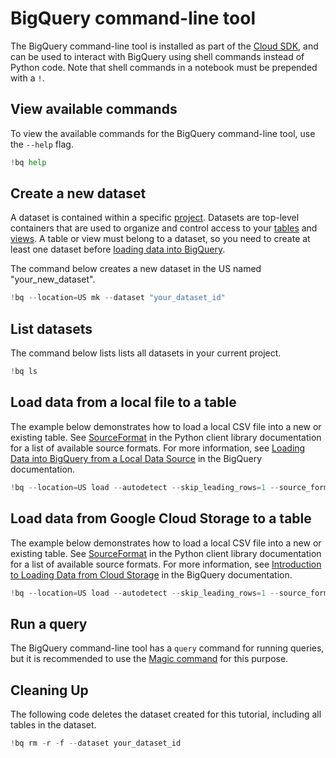 
# BigQuery command-line tool

The BigQuery command-line tool is installed as part of the [Cloud SDK](https://cloud-dot-devsite.googleplex.com/sdk/docs/), and can be used to interact with BigQuery using shell commands instead of Python code. Note that shell commands in a notebook must be prepended with a `!`.

## View available commands

To view the available commands for the BigQuery command-line tool, use the `--help` flag.


```python
!bq help
```

## Create a new dataset

A dataset is contained within a specific [project](https://cloud.google.com/bigquery/docs/projects). Datasets are top-level containers that are used to organize and control access to your [tables](https://cloud.google.com/bigquery/docs/tables) and [views](https://cloud.google.com/bigquery/docs/views). A table or view must belong to a dataset, so you need to create at least one dataset before [loading data into BigQuery](https://cloud.google.com/bigquery/loading-data-into-bigquery).

The command below creates a new dataset in the US named "your_new_dataset".


```python
!bq --location=US mk --dataset "your_dataset_id"
```

## List datasets

The command below lists lists all datasets in your current project.


```python
!bq ls
```

## Load data from a local file to a table

The example below demonstrates how to load a local CSV file into a new or existing table. See [SourceFormat](https://googleapis.github.io/google-cloud-python/latest/bigquery/generated/google.cloud.bigquery.job.SourceFormat.html#google.cloud.bigquery.job.SourceFormat) in the Python client library documentation for a list of available source formats. For more information, see [Loading Data into BigQuery from a Local Data Source](https://cloud.google.com/bigquery/docs/loading-data-local) in the BigQuery documentation.


```python
!bq --location=US load --autodetect --skip_leading_rows=1 --source_format=CSV your_dataset_id.us_states_local_file 'resources/us-states.csv'
```

## Load data from Google Cloud Storage to a table

The example below demonstrates how to load a local CSV file into a new or existing table. See [SourceFormat](https://googleapis.github.io/google-cloud-python/latest/bigquery/generated/google.cloud.bigquery.job.SourceFormat.html#google.cloud.bigquery.job.SourceFormat) in the Python client library documentation for a list of available source formats. For more information, see [Introduction to Loading Data from Cloud Storage](https://cloud.google.com/bigquery/docs/loading-data-cloud-storage) in the BigQuery documentation.


```python
!bq --location=US load --autodetect --skip_leading_rows=1 --source_format=CSV your_dataset_id.us_states_gcs 'gs://cloud-samples-data/bigquery/us-states/us-states.csv'
```

## Run a query

The BigQuery command-line tool has a `query` command for running queries, but it is recommended to use the [Magic command](./BigQuery%20Query%20Magic.ipynb) for this purpose.

## Cleaning Up

The following code deletes the dataset created for this tutorial, including all tables in the dataset.


```python
!bq rm -r -f --dataset your_dataset_id
```
